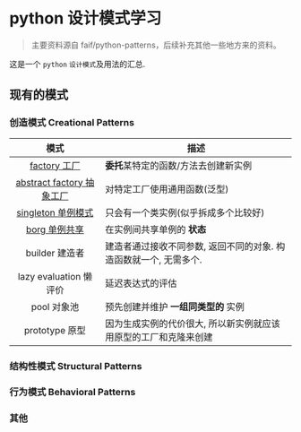 # python 设计模式学习

> 主要资料源自 faif/python-patterns，后续补充其他一些地方来的资料。

这是一个 `python` `设计模式`及用法的汇总.

## 现有的模式

### 创造模式 Creational Patterns
| 模式 | 描述 |
|:---:|------|
| [factory 工厂](patterns/factory.py) | **委托**某特定的函数/方法去创建新实例 |
| [abstract factory 抽象工厂](patterns/abstract_factory.py) | 对特定工厂使用通用函数(泛型) |
| [singleton 单例模式](patterns/singleton.py) | 只会有一个类实例(似乎拆成多个比较好) |
| [borg 单例共享](patterns/borg.py) | 在实例间共享单例的 **状态** |
| builder 建造者 | 建造者通过接收不同参数, 返回不同的对象. 构造函数就一个, 无需多个. |
| lazy evaluation 懒评价 | 延迟表达式的评估 |
| pool 对象池 | 预先创建并维护 **一组同类型的** 实例 |
| prototype 原型 | 因为生成实例的代价很大, 所以新实例就应该用原型的工厂和克隆来创建 |


### 结构性模式 Structural Patterns


### 行为模式 Behavioral Patterns


### 其他